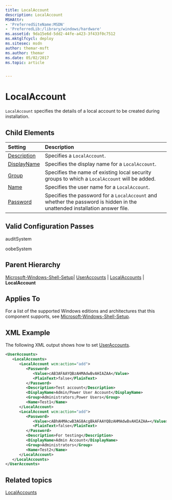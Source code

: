 ```yaml
---
title: LocalAccount
description: LocalAccount
MSHAttr:
- 'PreferredSiteName:MSDN'
- 'PreferredLib:/library/windows/hardware'
ms.assetid: 9da15e6d-5dd2-44fe-a423-3f433f0c7512
ms.mktglfcycl: deploy
ms.sitesec: msdn
author: themar-msft
ms.author: themar
ms.date: 05/02/2017
ms.topic: article


---
```

# LocalAccount

`LocalAccount` specifies the details of a local account to be created during installation.

## Child Elements

| Setting                 | Description                                                                           |
|:------------------------|:--------------------------------------------------------------------------------------|
| [Description](microsoft-windows-shell-setup-useraccounts-localaccounts-localaccount-description.md) | Specifies a <code>LocalAccount</code>. |
| [DisplayName](microsoft-windows-shell-setup-useraccounts-localaccounts-localaccount-displayname.md) | Specifies the display name for a <code>LocalAccount</code>. |
| [Group](microsoft-windows-shell-setup-useraccounts-localaccounts-localaccount-group.md) | Specifies the name of existing local security groups to which a <code>LocalAccount</code> will be added. |
| [Name](microsoft-windows-shell-setup-useraccounts-localaccounts-localaccount-name.md) | Specifies the user name for a <code>LocalAccount</code>. |
| [Password](microsoft-windows-shell-setup-useraccounts-localaccounts-localaccount-password.md) | Specifies the password for a <code>LocalAccount</code> and whether the password is hidden in the unattended installation answer file. |

## Valid Configuration Passes

auditSystem

oobeSystem

## Parent Hierarchy

[Microsoft-Windows-Shell-Setup](microsoft-windows-shell-setup.md)| [UserAccounts](microsoft-windows-shell-setup-useraccounts.md) | [LocalAccounts](microsoft-windows-shell-setup-useraccounts-localaccounts.md) | **LocalAccount**

## Applies To

For a list of the supported Windows editions and architectures that this component supports, see [Microsoft-Windows-Shell-Setup](microsoft-windows-shell-setup.md).

## XML Example

The following XML output shows how to set [UserAccounts](microsoft-windows-shell-setup-useraccounts.md).

```XML
<UserAccounts>
   <LocalAccounts>
      <LocalAccount wcm:action="add">
         <Password>
            <Value>cAB3AFAAYQBzAHMAdwBvAHIAZAA</Value>
            <PlainText>false</PlainText>
         </Password>
         <Description>Test account</Description>
         <DisplayName>Admin/Power User Account</DisplayName>
         <Group>Administrators;Power Users</Group>
         <Name>Test1</Name>
      </LocalAccount>
      <LocalAccount wcm:action="add">
         <Password>
            <Value>cABhAHMAcwB3AG8AcgBkAFAAYQBzAHMAdwBvAHIAZAA=</Value>
            <PlainText>false</PlainText>
         </Password>
         <Description>For testing</Description>
         <DisplayName>Admin Account</DisplayName>
         <Group>Administrators</Group>
         <Name>Test2</Name>
      </LocalAccount>
   </LocalAccounts>
</UserAccounts>
```

## Related topics

[LocalAccounts](microsoft-windows-shell-setup-useraccounts-localaccounts.md)
